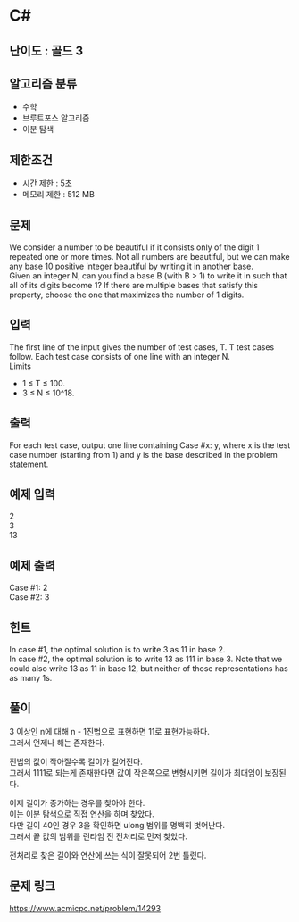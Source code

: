 # C#

## 난이도 : 골드 3

## 알고리즘 분류
  - 수학
  - 브루트포스 알고리즘
  - 이분 탐색

## 제한조건
  - 시간 제한 : 5초
  - 메모리 제한 : 512 MB

## 문제
We consider a number to be beautiful if it consists only of the digit 1 repeated one or more times. Not all numbers are beautiful, but we can make any base 10 positive integer beautiful by writing it in another base.<br/>
Given an integer N, can you find a base B (with B > 1) to write it in such that all of its digits become 1? If there are multiple bases that satisfy this property, choose the one that maximizes the number of 1 digits.<br/>


## 입력
The first line of the input gives the number of test cases, T. T test cases follow. Each test case consists of one line with an integer N.<br/>
Limits<br/>

  - 1 ≤ T ≤ 100.
  - 3 ≤ N ≤ 10^18.


## 출력
For each test case, output one line containing Case #x: y, where x is the test case number (starting from 1) and y is the base described in the problem statement.<br/>


## 예제 입력
2<br/>
3<br/>
13<br/>


## 예제 출력
Case #1: 2<br/>
Case #2: 3<br/>


## 힌트
In case #1, the optimal solution is to write 3 as 11 in base 2.<br/>
In case #2, the optimal solution is to write 13 as 111 in base 3. Note that we could also write 13 as 11 in base 12, but neither of those representations has as many 1s.<br/>


## 풀이
3 이상인 n에 대해 n - 1진법으로 표현하면 11로 표현가능하다.<br/>
그래서 언제나 해는 존재한다.<br/>


진법의 값이 작아질수록 길이가 길어진다.<br/>
그래서 1111로 되는게 존재한다면 값이 작은쪽으로 변형시키면 길이가 최대임이 보장된다.<br/>


이제 길이가 증가하는 경우를 찾아야 한다.<br/>
이는 이분 탐색으로 직접 연산을 하며 찾았다.<br/>
다만 길이 40인 경우 3을 확인하면 ulong 범위를 명백히 벗어난다.<br/>
그래서 끝 값의 범위를 런타임 전 전처리로 먼저 찾았다.<br/>


전처리로 찾은 길이와 연산에 쓰는 식이 잘못되어 2번 틀렸다.<br/>


## 문제 링크
https://www.acmicpc.net/problem/14293